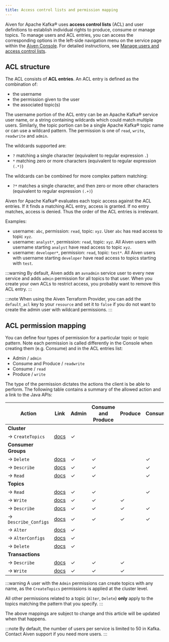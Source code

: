 ```yaml
---
title: Access control lists and permission mapping
---
```


Aiven for Apache Kafka® uses **access control lists** (ACL) and user
definitions to establish individual rights to produce, consume or manage
topics. To manage users and ACL entries, you can access the
corresponding options in the left-side navigation menu on the service
page within the [Aiven Console](https://console.aiven.io/). For detailed
instructions, see
[Manage users and access control lists](/docs/products/kafka/howto/manage-acls).

## ACL structure

The ACL consists of **ACL entries**. An ACL entry is defined as the
combination of:

-   the username
-   the permission given to the user
-   the associated topic(s)

The username portion of the ACL entry can be an Apache Kafka® service
user name, or a string containing wildcards which could match multiple
users. Similarly, the topic portion can be a single Apache Kafka® topic
name or can use a wildcard pattern. The permission is one of `read`,
`write`, `readwrite` and `admin`.

The wildcards supported are:

-   `?` matching a single character (equivalent to regular expression
    `.`)
-   `*` matching zero or more characters (equivalent to regular
    expression `(.*)`)

The wildcards can be combined for more complex pattern matching:

-   `?*` matches a single character, and then zero or more other
    characters (equivalent to regular expression `(.+)`)

Aiven for Apache Kafka® evaluates each topic access against the ACL
entries. If it finds a matching ACL entry, access is granted. If no
entry matches, access is denied. Thus the order of the ACL entries is
irrelevant.

Examples:

-   username: `abc`, permission: `read`, topic: `xyz`. User `abc` has
    read access to topic `xyz`.
-   username: `analyst*`, permission: `read`, topic: `xyz`. All Aiven
    users with username starting `analyst` have read access to topic
    `xyz`.
-   username: `developer*`, permission: `read`, topic: `test*`. All
    Aiven users with username starting `developer` have read access to
    topics starting with `test`.

:::warning
By default, Aiven adds an `avnadmin` service user to every new service
and adds `admin` permission for all topics to that user. When you create
your own ACLs to restrict access, you probably want to remove this ACL
entry.
:::

:::note
When using the Aiven Terraform Provider, you can add the `default_acl`
key to your `resource` and set it to `false` if you do not want to
create the admin user with wildcard permissions.
:::

## ACL permission mapping

You can define four types of permission for a particular topic or topic
pattern. Note each permission is called differently in the Console when
creating them (e.g. Consume) and in the ACL entries list:

-   Admin / `admin`
-   Consume and Produce / `readwrite`
-   Consume / `read`
-   Produce / `write`

The type of the permission dictates the actions the client is be able to
perform. The following table contains a summary of the allowed action
and a link to the Java APIs:

| Action               | Link                                                                                                                                                                                               | Admin | Consume and Produce | Produce | Consume |
| -------------------- | -------------------------------------------------------------------------------------------------------------------------------------------------------------------------------------------------- | ----- | ------------------- | ------- | ------- |
| **Cluster**          |                                                                                                                                                                                                    |       |                     |         |         |
| → `CreateTopics`     | [docs](https://kafka.apache.org/30/javadoc/org/apache/kafka/clients/admin/Admin.html#createTopics(java.util.Collection))                                                                           | ✓     |                     |         |         |
| **Consumer Groups**  |                                                                                                                                                                                                    |       |                     |         |         |
| → `Delete`           | [docs](https://kafka.apache.org/30/javadoc/org/apache/kafka/clients/admin/Admin.html#deleteConsumerGroups(java.util.Collection))                                                                   | ✓     | ✓                   |         | ✓       |
| → `Describe`         | [docs](https://kafka.apache.org/30/javadoc/org/apache/kafka/clients/admin/Admin.html#describeConsumerGroups(java.util.Collection))                                                                 | ✓     | ✓                   |         | ✓       |
| → `Read`             | [docs](https://kafka.apache.org/30/javadoc/org/apache/kafka/clients/admin/Admin.html#listConsumerGroups(org.apache.kafka.clients.admin.ListConsumerGroupsOptions))                                 | ✓     | ✓                   |         | ✓       |
| **Topics**           |                                                                                                                                                                                                    |       |                     |         |         |
| → `Read`             | [docs](https://kafka.apache.org/30/javadoc/org/apache/kafka/clients/consumer/KafkaConsumer.html#poll(java.time.Duration))                                                                          | ✓     | ✓                   |         | ✓       |
| → `Write`            | [docs](https://kafka.apache.org/30/javadoc/org/apache/kafka/clients/producer/KafkaProducer.html#send(org.apache.kafka.clients.producer.ProducerRecord,org.apache.kafka.clients.producer.Callback)) | ✓     | ✓                   | ✓       |         |
| → `Describe`         | [docs](https://kafka.apache.org/30/javadoc/org/apache/kafka/clients/admin/Admin.html#listTransactions())                                                                                           | ✓     | ✓                   | ✓       | ✓       |
| → `Describe_Configs` | [docs](https://kafka.apache.org/30/javadoc/org/apache/kafka/clients/admin/Admin.html#describeTopics(java.util.Collection))                                                                         | ✓     | ✓                   | ✓       | ✓       |
| → `Alter`            | [docs](https://kafka.apache.org/30/javadoc/org/apache/kafka/clients/admin/Admin.html#alterConfigs(java.util.Map))                                                                                  | ✓     |                     |         |         |
| → `AlterConfigs`     | [docs](https://kafka.apache.org/30/javadoc/org/apache/kafka/clients/admin/Admin.html#alterConfigs(java.util.Map))                                                                                  | ✓     |                     |         |         |
| → `Delete`           | [docs](https://kafka.apache.org/30/javadoc/org/apache/kafka/clients/admin/Admin.html#deleteTopics(java.util.Collection))                                                                           | ✓     |                     |         |         |
| **Transactions**     |                                                                                                                                                                                                    |       |                     |         |         |
| → `Describe`         | [docs](https://kafka.apache.org/30/javadoc/org/apache/kafka/clients/admin/Admin.html#describeTransactions(java.util.Collection))                                                                   | ✓     | ✓                   | ✓       |         |
| → `Write`            | [docs](https://kafka.apache.org/30/javadoc/org/apache/kafka/clients/producer/KafkaProducer.html#beginTransaction())                                                                                | ✓     | ✓                   | ✓       |         |

:::warning
A user with the `Admin` permissions can create topics with any name, as
the `CreateTopics` permissions is applied at the cluster level.

All other permissions related to a topic (`Alter`, `Delete`) **only**
apply to the topics matching the pattern that you specify.
:::

The above mappings are subject to change and this article will be
updated when that happens.

:::note
By default, the number of users per service is limited to 50 in Kafka.
Contact Aiven support if you need more users.
:::
